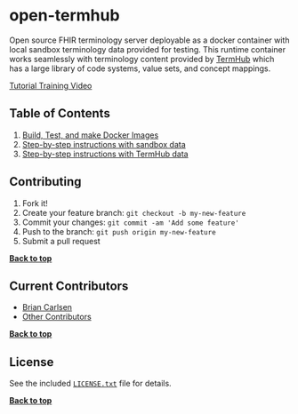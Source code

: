 # open-termhub
Open source FHIR terminology server deployable as a docker container with
local sandbox terminology data provided for testing. This runtime
container works seamlessly with terminology content provided by 
[TermHub](https://www.terminologyhub.com) which has a large library of code systems, value sets, and concept mappings.

[Tutorial Training Video](https://youtu.be/Vto42DIMw2U)

## Table of Contents

1. [Build, Test, and make Docker Images](doc/BUILD.md)
2. [Step-by-step instructions with sandbox data](doc/TUTORIAL1.md)
3. [Step-by-step instructions with TermHub data](doc/TUTORIAL2.md)

## Contributing

1. Fork it!
2. Create your feature branch: `git checkout -b my-new-feature`
3. Commit your changes: `git commit -am 'Add some feature'`
4. Push to the branch: `git push origin my-new-feature`
5. Submit a pull request

**[Back to top](#table-of-contents)**

## Current Contributors

- [Brian Carlsen](https://github.com/bcarlsenca)
- [Other Contributors](https://github.com/TerminologyHub/open-termhub/graphs/contributors)

**[Back to top](#table-of-contents)**

## License

See the included [`LICENSE.txt`](LICENSE.txt) file for details.

**[Back to top](#table-of-contents)**